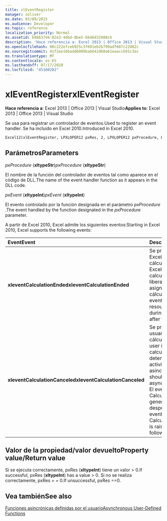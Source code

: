 ```yaml
---
title: xlEventRegister
manager: soliver
ms.date: 03/09/2015
ms.audience: Developer
ms.topic: reference
localization_priority: Normal
ms.assetid: b98637d4-02e3-4dbd-8be5-6b46d32980c6
description: 'Hace referencia a: Excel 2013 | Office 2013 | Visual Studio'
ms.openlocfilehash: 00c222efce6925c3f691eb2b799adf687c22082c
ms.sourcegitcommit: 41f2ee16badd6009bab642d68a61eaaccb91c3ec
ms.translationtype: MT
ms.contentlocale: es-ES
ms.lasthandoff: 07/17/2020
ms.locfileid: "45160282"
---
```

# <a name="xleventregister"></a><span data-ttu-id="eff7a-103">xlEventRegister</span><span class="sxs-lookup"><span data-stu-id="eff7a-103">xlEventRegister</span></span>

 <span data-ttu-id="eff7a-104">**Hace referencia a**: Excel 2013 | Office 2013 | Visual Studio</span><span class="sxs-lookup"><span data-stu-id="eff7a-104">**Applies to**: Excel 2013 | Office 2013 | Visual Studio</span></span> 
  
<span data-ttu-id="eff7a-105">Se usa para registrar un controlador de eventos.</span><span class="sxs-lookup"><span data-stu-id="eff7a-105">Used to register an event handler.</span></span> <span data-ttu-id="eff7a-106">Se ha incluido en Excel 2010.</span><span class="sxs-lookup"><span data-stu-id="eff7a-106">Introduced in Excel 2010.</span></span>
  
```vb
Excel12(xlEventRegister, LPXLOPER12 pxRes, 2, LPXLOPER12 pxProcedure, LPXLOPER12 pxEvent);
```

## <a name="parameters"></a><span data-ttu-id="eff7a-107">Parámetros</span><span class="sxs-lookup"><span data-stu-id="eff7a-107">Parameters</span></span>

 <span data-ttu-id="eff7a-108">_pxProcedure_ (**xltypeStr**)</span><span class="sxs-lookup"><span data-stu-id="eff7a-108">_pxProcedure_ (**xltypeStr**)</span></span>
  
<span data-ttu-id="eff7a-109">El nombre de la función del controlador de eventos tal como aparece en el código de DLL.</span><span class="sxs-lookup"><span data-stu-id="eff7a-109">The name of the event handler function as it appears in the DLL code.</span></span>
  
 <span data-ttu-id="eff7a-110">_pxEvent_ (**xltypeInt**)</span><span class="sxs-lookup"><span data-stu-id="eff7a-110">_pxEvent_ (**xltypeInt**)</span></span>
  
<span data-ttu-id="eff7a-111">El evento controlado por la función designada en el parámetro _pxProcedure_ .</span><span class="sxs-lookup"><span data-stu-id="eff7a-111">The event handled by the function designated in the  _pxProcedure_ parameter.</span></span> 
  
<span data-ttu-id="eff7a-112">A partir de Excel 2010, Excel admite los siguientes eventos:</span><span class="sxs-lookup"><span data-stu-id="eff7a-112">Starting in Excel 2010, Excel supports the following events:</span></span>
  
|<span data-ttu-id="eff7a-113">**Event**</span><span class="sxs-lookup"><span data-stu-id="eff7a-113">**Event**</span></span>|<span data-ttu-id="eff7a-114">**Descripción**</span><span class="sxs-lookup"><span data-stu-id="eff7a-114">**Description**</span></span>|
|:-----|:-----|
|<span data-ttu-id="eff7a-115">**xleventCalculationEnded**</span><span class="sxs-lookup"><span data-stu-id="eff7a-115">**xleventCalculationEnded**</span></span> <br/> |<span data-ttu-id="eff7a-116">Se produce cuando Excel completa un cálculo.</span><span class="sxs-lookup"><span data-stu-id="eff7a-116">Raised when Excel completes a calculation.</span></span> <span data-ttu-id="eff7a-117">Puede liberar los recursos asignados durante el cálculo después de este evento.</span><span class="sxs-lookup"><span data-stu-id="eff7a-117">You can free any resources allocated during the calculation after this event.</span></span>  <br/> |
|<span data-ttu-id="eff7a-118">**xleventCalculationCanceled**</span><span class="sxs-lookup"><span data-stu-id="eff7a-118">**xleventCalculationCanceled**</span></span> <br/> |<span data-ttu-id="eff7a-119">Se produce cuando el usuario interrumpe el cálculo.</span><span class="sxs-lookup"><span data-stu-id="eff7a-119">Raised when the user interrupts the calculation.</span></span> <span data-ttu-id="eff7a-120">El XLL debe detener todas las actividades asincrónicas.</span><span class="sxs-lookup"><span data-stu-id="eff7a-120">The XLL should stop any asynchronous activities.</span></span> <span data-ttu-id="eff7a-121">El evento CalculationEnded se genera inmediatamente después de este evento.</span><span class="sxs-lookup"><span data-stu-id="eff7a-121">The CalculationEnded event is raised immediately following this event.</span></span>  <br/> |
   
## <a name="property-valuereturn-value"></a><span data-ttu-id="eff7a-122">Valor de la propiedad/valor devuelto</span><span class="sxs-lookup"><span data-stu-id="eff7a-122">Property value/Return value</span></span>

<span data-ttu-id="eff7a-123">Si se ejecuta correctamente, pxRes (**xltypeInt**) tiene un valor > 0.</span><span class="sxs-lookup"><span data-stu-id="eff7a-123">If successful, pxRes (**xltypeInt**) has a value > 0.</span></span> <span data-ttu-id="eff7a-124">Si no se realiza correctamente, pxRes = = 0.</span><span class="sxs-lookup"><span data-stu-id="eff7a-124">If unsuccessful, pxRes ==0.</span></span>
  
## <a name="see-also"></a><span data-ttu-id="eff7a-125">Vea también</span><span class="sxs-lookup"><span data-stu-id="eff7a-125">See also</span></span>



[<span data-ttu-id="eff7a-126">Funciones asincrónicas definidas por el usuario</span><span class="sxs-lookup"><span data-stu-id="eff7a-126">Asynchronous User-Defined Functions</span></span>](asynchronous-user-defined-functions.md)

